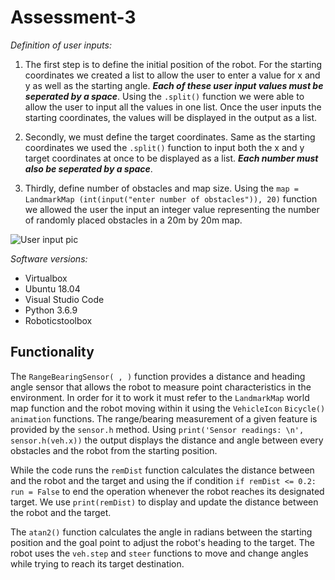# **Assessment-3**

*Definition of user inputs:*

1. The first step is to define the initial position of the robot. For the starting coordinates we created a list to allow the user to enter a value for x and y as well as the starting angle. ***Each of these user input values must be seperated by a space***. Using the `.split()` function we were able to allow the user to input all the values in one list. Once the user inputs the starting coordinates, the values will be displayed in the output as a list.

2. Secondly, we must define the target coordinates. Same as the starting coordinates we used the `.split()` function to input both the x and y target coordinates at once to be displayed as a list. ***Each number must also be seperated by a space***.

3. Thirdly, define number of obstacles and map size. Using the `map = LandmarkMap (int(input("enter number of obstacles")), 20)` function we allowed the user the input an integer value representing the number of randomly placed obstacles in a 20m by 20m map.

![User input pic](https://user-images.githubusercontent.com/99170649/164945994-0df0d191-b407-4afc-a527-091566eb8339.PNG)

 *Software versions:*
- Virtualbox
- Ubuntu 18.04
- Visual Studio Code
- Python 3.6.9
- Roboticstoolbox

## Functionality

The `RangeBearingSensor( , )` function provides a distance and heading angle sensor that allows the robot to measure point characteristics in the environment. In order for it to work it must refer to the `LandmarkMap` world map function and the robot moving within it using the  `VehicleIcon` `Bicycle()` `animation` functions. The range/bearing measurement of a given feature is provided by the `sensor.h` method. Using `print('Sensor readings: \n', sensor.h(veh.x))` the output displays the distance and angle between every obstacles and the robot from the starting position.

While the code runs the `remDist` function calculates the distance between and the robot and the target and using the if condition `if remDist <= 0.2:` `run = False` to end the operation whenever the robot reaches its designated target. We use `print(remDist)` to display and update the distance between the robot and the target.

The `atan2()` function calculates the angle in radians between the starting position and the goal point to adjust the robot's heading to the target.
The robot uses the `veh.step` and `steer` functions to move and change angles while trying to reach its target destination.



  

